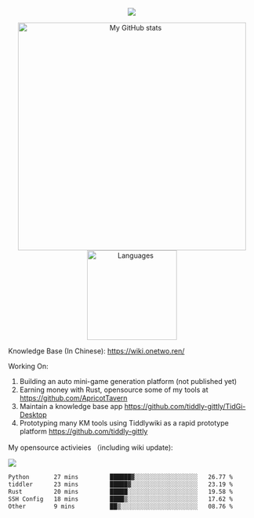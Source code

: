 <a href="https://github.com/linonetwo">
    <p align="center">
        <img src="https://github-profile-trophy.vercel.app/?username=linonetwo&column=7&theme=onedark"/>
    </p>
</a>
<a align="center" href="https://github.com/linonetwo">
  <p align="center">
    <img src="https://github-readme-stats.vercel.app/api?username=linonetwo&show_icons=true&count_private=true" alt="My GitHub stats" width="465"/>
    <img src="https://github-readme-stats.vercel.app/api/top-langs/?username=linonetwo&layout=compact&langs_count=10" alt="Languages" height="183">
  </p>
</a>

Knowledge Base (In Chinese): https://wiki.onetwo.ren/

Working On: 

1. Building an auto mini-game generation platform (not published yet)
1. Earning money with Rust, opensource some of my tools at https://github.com/ApricotTavern
1. Maintain a knowledge base app https://github.com/tiddly-gittly/TidGi-Desktop
1. Prototyping many KM tools using Tiddlywiki as a rapid prototype platform https://github.com/tiddly-gittly

My opensource activieies （including wiki update):

![](https://visitor-badge.glitch.me/badge?page_id=linonetwo.linonetwo)

<!--START_SECTION:waka-->

```txt
Python       27 mins         ██████▓░░░░░░░░░░░░░░░░░░   26.77 %
tiddler      23 mins         █████▓░░░░░░░░░░░░░░░░░░░   23.19 %
Rust         20 mins         █████░░░░░░░░░░░░░░░░░░░░   19.58 %
SSH Config   18 mins         ████▒░░░░░░░░░░░░░░░░░░░░   17.62 %
Other        9 mins          ██▒░░░░░░░░░░░░░░░░░░░░░░   08.76 %
```

<!--END_SECTION:waka-->

